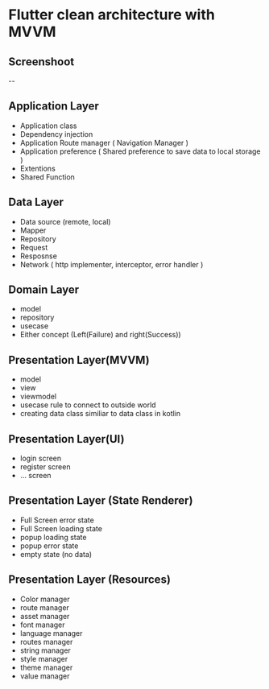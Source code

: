 # Flutter clean architecture with MVVM

## Screenshoot 
--

## Application Layer
- Application class
- Dependency injection
- Application Route manager ( Navigation Manager )
- Application preference ( Shared preference to save data to local storage )
- Extentions
- Shared Function

## Data Layer
- Data source (remote, local)
- Mapper
- Repository
- Request
- Resposnse
- Network ( http implementer, interceptor, error handler )

## Domain Layer
- model
- repository
- usecase
- Either concept (Left(Failure) and right(Success))

## Presentation Layer(MVVM)
- model
- view
- viewmodel
- usecase rule to connect to outside world
- creating data class similiar to data class in kotlin 

## Presentation Layer(UI)
- login screen
- register screen
- ... screen

## Presentation Layer (State Renderer)
- Full Screen error state
- Full Screen loading state
- popup loading state
- popup error state
- empty state (no data)

## Presentation Layer (Resources)
- Color manager
- route manager
- asset manager
- font manager
- language manager
- routes manager
- string manager
- style manager
- theme manager
- value manager

